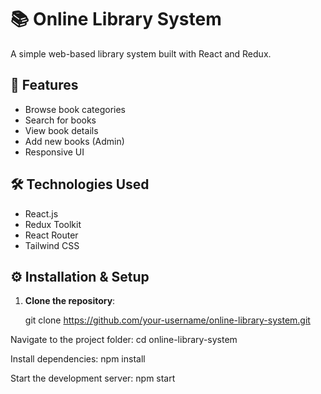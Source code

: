 # 📚 Online Library System

A simple web-based library system built with React and Redux.

## 🚀 Features
- Browse book categories
- Search for books
- View book details
- Add new books (Admin)
- Responsive UI

## 🛠 Technologies Used
- React.js
- Redux Toolkit
- React Router
- Tailwind CSS

## ⚙️ Installation & Setup
1. **Clone the repository**:

   git clone https://github.com/your-username/online-library-system.git

Navigate to the project folder:
cd online-library-system

Install dependencies:
npm install

Start the development server:
npm start
